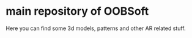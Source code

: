# main repository of OOBSoft
Here you can find some 3d models, patterns and other AR related stuff.
